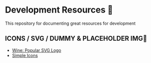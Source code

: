 # Development Resources 🚧
This repository for documenting great resources for development 

## ICONS / SVG / DUMMY & PLACEHOLDER IMG📸
- [Wine: Popular SVG Logo](https://www.logo.wine)
- [Simple Icons](https://simpleicons.org)

